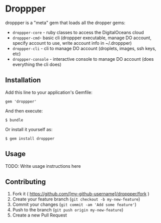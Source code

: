 # Droppper

droppper is a "meta" gem that loads all the dropper gems:
- `droppper-core` - ruby classes to access the DigitalOceans cloud
- `droppper-cmd`- basic cli (droppper executable, manage DO account, specify account to use, write account info in ~/.droppper)
- `droppper-cli` -  cli to manage DO account (droplets, images, ssh keys, etc)
- `droppper-console` - interactive console to manage DO account (does everything the cli does)

## Installation

Add this line to your application's Gemfile:

    gem 'droppper'

And then execute:

    $ bundle

Or install it yourself as:

    $ gem install droppper

## Usage

TODO: Write usage instructions here

## Contributing

1. Fork it ( https://github.com/[my-github-username]/droppper/fork )
2. Create your feature branch (`git checkout -b my-new-feature`)
3. Commit your changes (`git commit -am 'Add some feature'`)
4. Push to the branch (`git push origin my-new-feature`)
5. Create a new Pull Request

